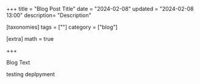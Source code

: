 +++
title = "Blog Post Title"
date = "2024-02-08"
updated = "2024-02-08 13:00"
description= "Description"

[taxonomies]
tags = [""]
category = ["blog"]

[extra]
math = true

+++

Blog Text

testing deplpyment
